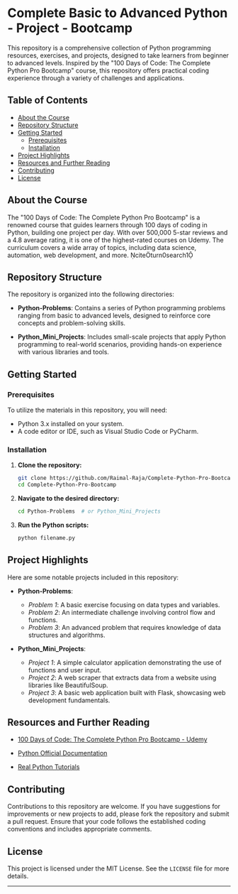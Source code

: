# Complete Basic to Advanced Python - Project - Bootcamp

This repository is a comprehensive collection of Python programming resources, exercises, and projects, designed to take learners from beginner to advanced levels. Inspired by the "100 Days of Code: The Complete Python Pro Bootcamp" course, this repository offers practical coding experience through a variety of challenges and applications.

## Table of Contents

- [About the Course](#about-the-course)
- [Repository Structure](#repository-structure)
- [Getting Started](#getting-started)
  - [Prerequisites](#prerequisites)
  - [Installation](#installation)
- [Project Highlights](#project-highlights)
- [Resources and Further Reading](#resources-and-further-reading)
- [Contributing](#contributing)
- [License](#license)

## About the Course

The "100 Days of Code: The Complete Python Pro Bootcamp" is a renowned course that guides learners through 100 days of coding in Python, building one project per day. With over 500,000 5-star reviews and a 4.8 average rating, it is one of the highest-rated courses on Udemy. The curriculum covers a wide array of topics, including data science, automation, web development, and more. citeturn0search1

## Repository Structure

The repository is organized into the following directories:

- **Python-Problems**: Contains a series of Python programming problems ranging from basic to advanced levels, designed to reinforce core concepts and problem-solving skills.

- **Python_Mini_Projects**: Includes small-scale projects that apply Python programming to real-world scenarios, providing hands-on experience with various libraries and tools.

## Getting Started

### Prerequisites

To utilize the materials in this repository, you will need:

- Python 3.x installed on your system.
- A code editor or IDE, such as Visual Studio Code or PyCharm.

### Installation

1. **Clone the repository:**

   ```bash
   git clone https://github.com/Raimal-Raja/Complete-Python-Pro-Bootcamp.git
   cd Complete-Python-Pro-Bootcamp
   ```


2. **Navigate to the desired directory:**

   ```bash
   cd Python-Problems  # or Python_Mini_Projects
   ```


3. **Run the Python scripts:**

   ```bash
   python filename.py
   ```


## Project Highlights

Here are some notable projects included in this repository:

- **Python-Problems**:
  - *Problem 1*: A basic exercise focusing on data types and variables.
  - *Problem 2*: An intermediate challenge involving control flow and functions.
  - *Problem 3*: An advanced problem that requires knowledge of data structures and algorithms.

- **Python_Mini_Projects**:
  - *Project 1*: A simple calculator application demonstrating the use of functions and user input.
  - *Project 2*: A web scraper that extracts data from a website using libraries like BeautifulSoup.
  - *Project 3*: A basic web application built with Flask, showcasing web development fundamentals.

## Resources and Further Reading

- [100 Days of Code: The Complete Python Pro Bootcamp - Udemy](https://www.udemy.com/course/100-days-of-code/)

- [Python Official Documentation](https://docs.python.org/3/)

- [Real Python Tutorials](https://realpython.com/)

## Contributing

Contributions to this repository are welcome. If you have suggestions for improvements or new projects to add, please fork the repository and submit a pull request. Ensure that your code follows the established coding conventions and includes appropriate comments.

## License

This project is licensed under the MIT License. See the `LICENSE` file for more details.

---
